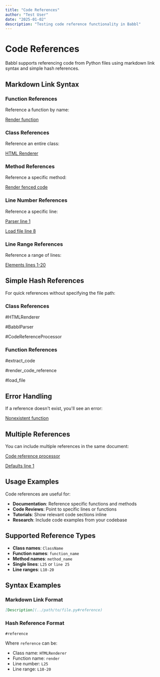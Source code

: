 ```yaml
---
title: "Code References"
author: "Test User"
date: "2025-01-02"
description: "Testing code reference functionality in Babbl"
---
```


# Code References

Babbl supports referencing code from Python files using markdown link syntax and simple hash references.

## Markdown Link Syntax

### Function References

Reference a function by name:

[Render function](../babbl/cli.py#render)

### Class References

Reference an entire class:

[HTML Renderer](../babbl/renderer.py#HTMLRenderer)

### Method References

Reference a specific method:

[Render fenced code](../babbl/renderer.py#render_fenced_code)

### Line Number References

Reference a specific line:

[Parser line 1](../babbl/parser.py#L1)

[Load file line 8](../babbl/load.py#L8)

### Line Range References

Reference a range of lines:

[Elements lines 1-20](../babbl/elements.py#L1-20)

## Simple Hash References

For quick references without specifying the file path:

### Class References

#HTMLRenderer

#BabblParser

#CodeReferenceProcessor

### Function References

#extract_code

#render_code_reference

#load_file

## Error Handling

If a reference doesn't exist, you'll see an error:

[Nonexistent function](../babbl/cli.py#nonexistent_function)

## Multiple References

You can include multiple references in the same document:

[Code reference processor](../babbl/code_ref.py#CodeReferenceProcessor)

[Defaults line 1](../babbl/defaults.py#L1)

## Usage Examples

Code references are useful for:

- **Documentation**: Reference specific functions and methods
- **Code Reviews**: Point to specific lines or functions  
- **Tutorials**: Show relevant code sections inline
- **Research**: Include code examples from your codebase

## Supported Reference Types

- **Class names**: `ClassName`
- **Function names**: `function_name`
- **Method names**: `method_name`
- **Single lines**: `L25` or `line 25`
- **Line ranges**: `L10-20`

## Syntax Examples

### Markdown Link Format
```markdown
[Description](../path/to/file.py#reference)
```

### Hash Reference Format
```markdown
#reference
```

Where `reference` can be:
- Class name: `HTMLRenderer`
- Function name: `render`
- Line number: `L25`
- Line range: `L10-20`